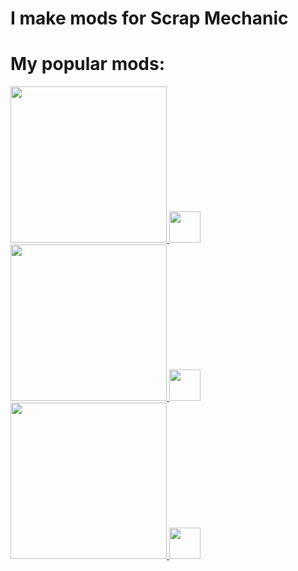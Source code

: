 # I make mods for Scrap Mechanic

# My popular mods:
<div>
        <a href="https://github.com/Vajdani/SM-Manned-Turret-Pack" target="_blank">
                <img src="https://images.steamusercontent.com/ugc/2508017401741509299/DCC13E1A801420BFB037E40761DF05EC12E26B94/" width="250"/>
                <a href="https://steamcommunity.com/sharedfiles/filedetails/?id=3107290429" target="_blank">
                        <img src="https://store.steampowered.com/favicon.ico" width="50"/>
                </a>
        </a>
        <a href="https://github.com/Vajdani/SM-Laser-Tools" target="_blank">
                <img src="https://images.steamusercontent.com/ugc/2028349797225011635/A7B8B7805A06EEE10EE80C9CB1F7393A3743C5BE/" width="250"/>
                <a href="https://steamcommunity.com/sharedfiles/filedetails/?id=2843905833" target="_blank">
                        <img src="https://store.steampowered.com/favicon.ico" width="50"/>
                </a>
        </a>
        <a href="https://github.com/RaftMechanic/Raft-Mechanic-Game-Mode" target="_blank">
                <img src="https://images.steamusercontent.com/ugc/1829037288468061056/69CCC9BB3F2C1A7E108BFCD3178D3F3F62B968CE/" width="250"/>
                <a href="https://steamcommunity.com/sharedfiles/filedetails/?id=2807590049" target="_blank">
                        <img src="https://store.steampowered.com/favicon.ico" width="50"/>
                </a>
        </a>
</div>
